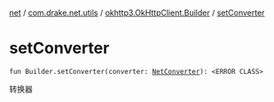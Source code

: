 [net](../../index.md) / [com.drake.net.utils](../index.md) / [okhttp3.OkHttpClient.Builder](index.md) / [setConverter](./set-converter.md)

# setConverter

`fun Builder.setConverter(converter: `[`NetConverter`](../../com.drake.net.convert/-net-converter/index.md)`): <ERROR CLASS>`

转换器

